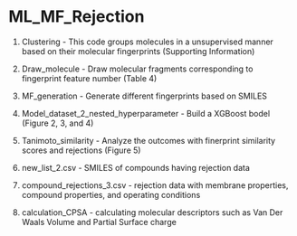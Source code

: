 # ML_MF_Rejection

1. Clustering - This code groups molecules in a unsupervised manner based on their molecular fingerprints (Supporting Information)

2. Draw_molecule - Draw molecular fragments corresponding to fingerprint feature number (Table 4)

3. MF_generation - Generate different fingerprints based on SMILES

4. Model_dataset_2_nested_hyperparameter - Build a XGBoost bodel (Figure 2, 3, and 4)

5. Tanimoto_similarity - Analyze the outcomes with finerprint similarity scores and rejections (Figure 5)

6. new_list_2.csv - SMILES of compounds having rejection data

7. compound_rejections_3.csv - rejection data with membrane properties, compound properties, and operating conditions

8. calculation_CPSA - calculating molecular descriptors such as Van Der Waals Volume and Partial Surface charge
